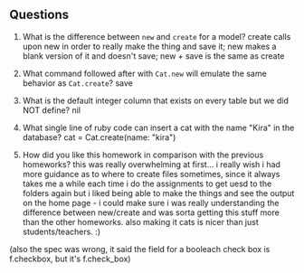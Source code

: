 ## Questions

1. What is the difference between `new` and `create` for a model?
create calls upon new in order to really make the thing and save it; new makes a blank version of it and doesn't save; new + save is the same as create

2. What command followed after with `Cat.new` will emulate the same behavior as `Cat.create`?
save

3. What is the default integer column that exists on every table but we did NOT define?
nil

4. What single line of ruby code can insert a cat with the name "Kira" in the database?
cat = Cat.create(name: "kira")

5. How did you like this homework in comparison with the previous homeworks?
this was really overwhelming at first... i really wish i had more guidance as to where to create files sometimes, since it always takes me a while each time i do the assignments to get uesd to the folders again
but i liked being able to make the things and see the output on the home page - i could make sure i was really understanding the difference between new/create and was sorta getting this stuff more than the other homeworks.
also making it cats is nicer than just students/teachers. :)

(also the spec was wrong, it said the field for a booleach check box is f.checkbox, but it's f.check_box)